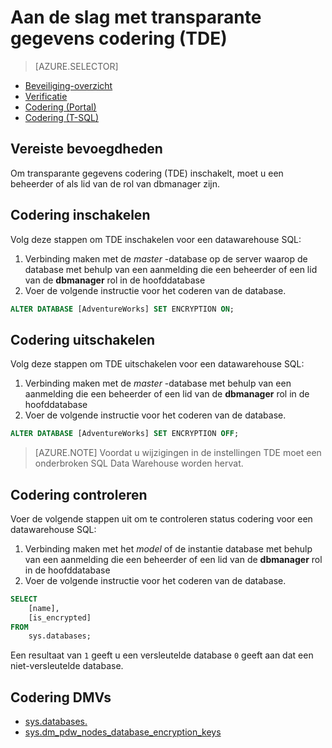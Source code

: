 <properties
   pageTitle="Transparante gegevenscodering in SQL datawarehouse (T-SQL) | Microsoft Azure"
   description="Transparante gegevenscodering (TDE) in SQL datawarehouse (T-SQL)"
   services="sql-data-warehouse"
   documentationCenter=""
   authors="ronortloff"
   manager="barbkess"
   editor=""/>

<tags
   ms.service="sql-data-warehouse"
   ms.workload="data-management"
   ms.tgt_pltfrm="na"
   ms.devlang="na"
   ms.topic="article"
   ms.date="09/24/2016"
   ms.author="rortloff;barbkess;sonyama"/>

# <a name="get-started-with-transparent-data-encryption-tde"></a>Aan de slag met transparante gegevens codering (TDE)


> [AZURE.SELECTOR]
- [Beveiliging-overzicht](sql-data-warehouse-overview-manage-security.md)
- [Verificatie](sql-data-warehouse-authentication.md)
- [Codering (Portal)](sql-data-warehouse-encryption-tde.md)
- [Codering (T-SQL)](sql-data-warehouse-encryption-tde-tsql.md)

## <a name="required-permssions"></a>Vereiste bevoegdheden

Om transparante gegevens codering (TDE) inschakelt, moet u een beheerder of als lid van de rol van dbmanager zijn.

## <a name="enabling-encryption"></a>Codering inschakelen

Volg deze stappen om TDE inschakelen voor een datawarehouse SQL:

1. Verbinding maken met de *master* -database op de server waarop de database met behulp van een aanmelding die een beheerder of een lid van de **dbmanager** rol in de hoofddatabase
2. Voer de volgende instructie voor het coderen van de database.

```sql
ALTER DATABASE [AdventureWorks] SET ENCRYPTION ON;
```

## <a name="disabling-encryption"></a>Codering uitschakelen

Volg deze stappen om TDE uitschakelen voor een datawarehouse SQL:

1. Verbinding maken met de *master* -database met behulp van een aanmelding die een beheerder of een lid van de **dbmanager** rol in de hoofddatabase
2. Voer de volgende instructie voor het coderen van de database.

```sql
ALTER DATABASE [AdventureWorks] SET ENCRYPTION OFF;
```

> [AZURE.NOTE] Voordat u wijzigingen in de instellingen TDE moet een onderbroken SQL Data Warehouse worden hervat.

## <a name="verifying-encryption"></a>Codering controleren

Voer de volgende stappen uit om te controleren status codering voor een datawarehouse SQL:

1. Verbinding maken met het *model* of de instantie database met behulp van een aanmelding die een beheerder of een lid van de **dbmanager** rol in de hoofddatabase
2. Voer de volgende instructie voor het coderen van de database.

```sql
SELECT
    [name],
    [is_encrypted]
FROM
    sys.databases;
```

Een resultaat van ```1``` geeft u een versleutelde database ```0``` geeft aan dat een niet-versleutelde database.

## <a name="encryption-dmvs"></a>Codering DMVs  

- [sys.databases.][] 
- [sys.dm_pdw_nodes_database_encryption_keys][]


<!--Anchors-->
[Transparent Data Encryption (TDE)]: https://msdn.microsoft.com/library/bb934049.aspx
[sys.databases.]: http://msdn.microsoft.com/library/ms178534.aspx  
[sys.dm_pdw_nodes_database_encryption_keys]: https://msdn.microsoft.com/library/mt203922.aspx  

<!--Image references-->

<!--Link references-->
